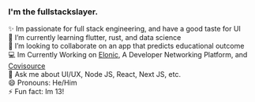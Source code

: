 ### I'm the fullstackslayer.

✨ Im passionate for full stack engineering, and have a good taste for UI 
<br>
🌱 I’m currently learning flutter, rust, and data science 
<br>
👯 I’m looking to collaborate on an app that predicts educational outcome
<br>
💻 Im Currently Working on <a href="https://github.com/Elonic">Elonic</a>, A Developer Networking Platform, and <a href="https://github.com/Covisource">Covisource</a>
<br>
💬 Ask me about UI/UX, Node JS, React, Next JS, etc.
<br>
😄 Pronouns: He/Him
<br>
⚡ Fun fact: Im 13!
<br>
